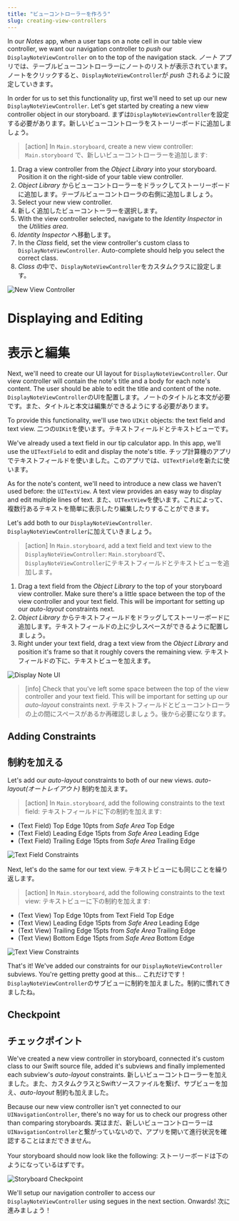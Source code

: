 ```yaml
---
title: "ビューコントローラーを作ろう"
slug: creating-view-controllers
---
```


In our _Notes_ app, when a user taps on a note cell in our table view controller, we want our navigation controller to _push_ our `DisplayNoteViewController` on to the top of the navigation stack.
_ノート_ アプリでは、テーブルビューコントローラーにノートのリストが表示されています。ノートをクリックすると、`DisplayNoteViewController`が _push_ されるように設定していきます。

In order for us to set this functionality up, first we'll need to set up our new `DisplayNoteViewController`. Let's get started by creating a new view controller object in our storyboard.
まずは`DisplayNoteViewController`を設定する必要があります。新しいビューコントローラをストーリーボードに追加しましょう。

> [action]
In `Main.storyboard`, create a new view controller:
`Main.storyboard` で、新しいビューコントローラーを追加します:
>
1. Drag a view controller from the _Object Library_ into your storyboard. Position it on the right-side of your table view controller.
1. _Object Library_ からビューコントローラーをドラックしてストーリーボードに追加します。テーブルビューコントローラの右側に追加しましょう。
1. Select your new view controller.
1. 新しく追加したビューコントーラーを選択します。
1. With the view controller selected, navigate to the _Identity Inspector_ in the _Utilities area_.
1. _Identity Inspector_ へ移動します。
1. In the _Class_ field, set the view controller's custom class to `DisplayNoteViewController`. Auto-complete should help you select the correct class.
1. _Class_ の中で、`DisplayNoteViewController`をカスタムクラスに設定します。
>
![New View Controller](assets/new_view_controller.png)

# Displaying and Editing
# 表示と編集

Next, we'll need to create our UI layout for `DisplayNoteViewController`. Our view controller will contain the note's title and a body for each note's content. The user should be able to edit the title and content of the note.
`DisplayNoteViewController`のUIを配置します。ノートのタイトルと本文が必要です。また、タイトルと本文は編集ができるようにする必要があります。

To provide this functionality, we'll use two `UIKit` objects: the text field and text view.
二つの`UIKit`を使います。テキストフィールドとテキストビューです。

We've already used a text field in our tip calculator app. In this app, we'll use the `UITextField` to edit and display the note's title.
チップ計算機のアプリでテキストフィールドを使いました。このアプリでは、`UITextField`を新たに使います。

As for the note's content, we'll need to introduce a new class we haven't used before: the `UITextView`. A text view provides an easy way to display and edit multiple lines of text.
また、`UITextView`を使います。これによって、複数行あるテキストを簡単に表示したり編集したりすることができます。

Let's add both to our `DisplayNoteViewController`.
`DisplayNoteViewController`に加えていきましょう。

> [action]
In `Main.storyboard`, add a text field and text view to the `DisplayNoteViewController`:
`Main.storyboard`で、`DisplayNoteViewController`にテキストフィールドとテキストビューを追加します。
>
1. Drag a text field from the _Object Library_ to the top of your storyboard view controller. Make sure there's a little space between the top of the view controller and your text field. This will be important for setting up our _auto-layout_ constraints next.
1. _Object Library_ からテキストフィールドをドラッグしてストーリーボードに追加します。テキストフィールドの上に少しスペースができるように配置しましょう。
1. Right under your text field, drag a text view from the _Object Library_ and position it's frame so that it roughly covers the remaining view.
テキストフィールドの下に、テキストビューを加えます。
>
![Display Note UI](assets/display_note_ui.png)

<!-- break -->

> [info]
Check that you've left some space between the top of the view controller and your text field. This will be important for setting up our _auto-layout_ constraints next.
テキストフィールドとビューコントローラの上の間にスペースがあるか再確認しましょう。後から必要になります。

## Adding Constraints
## 制約を加える

Let's add our _auto-layout_ constraints to both of our new views.
_auto-layout(オートレイアウト)_ 制約を加えます。

> [action]
In `Main.storyboard`, add the following constraints to the text field:
テキストフィールドに下の制約を加えます:
>
- (Text Field) Top Edge 10pts from _Safe Area_ Top Edge
- (Text Field) Leading Edge 15pts from _Safe Area_ Leading Edge
- (Text Field) Trailing Edge 15pts from _Safe Area_ Trailing Edge
>
![Text Field Constraints](assets/text_field_constraints.png)

Next, let's do the same for our text view.
テキストビューにも同じことを繰り返します。

> [action]
In `Main.storyboard`, add the following constraints to the text view:
テキストビューに下の制約を加えます:
>
- (Text View) Top Edge 10pts from Text Field Top Edge
- (Text View) Leading Edge 15pts from _Safe Area_ Leading Edge
- (Text View) Trailing Edge 15pts from _Safe Area_ Trailing Edge
- (Text View) Bottom Edge 15pts from _Safe Area_ Bottom Edge
>
![Text View Constraints](assets/text_view_constraints.png)

That's it! We've added our constraints for our `DisplayNoteViewController` subviews. You're getting pretty good at this...
これだけです！`DisplayNoteViewController`のサブビューに制約を加えました。制約に慣れてきましたね。

## Checkpoint
## チェックポイント

We've created a new view controller in storyboard, connected it's custom class to our Swift source file, added it's subviews and finally implemented each subview's _auto-layout_ constraints.
新しいビューコントローラーを加えました。また、カスタムクラスとSwiftソースファイルを繋げ、サブビューを加え、_auto-layout_ 制約も加えました。

Because our new view controller isn't yet connected to our `UINavigationController`, there's no way for us to check our progress other than comparing storyboards.
実はまだ、新しいビューコントローラーは`UINavigationController`と繋がっていないので、アプリを開いて進行状況を確認することはまだできません。

Your storyboard should now look like the following:
ストーリーボードは下のようになっているはずです。

![Storyboard Checkpoint](assets/new_vc_checkpoint.png)

We'll setup our navigation controller to access our `DisplayNoteViewController` using segues in the next section. Onwards!
次に進みましょう！
